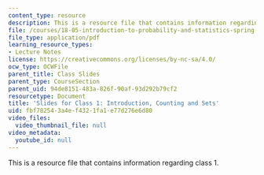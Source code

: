 ```yaml
---
content_type: resource
description: This is a resource file that contains information regarding class 1.
file: /courses/18-05-introduction-to-probability-and-statistics-spring-2014/fbf782543a4ef4321fa1e77d276e6d80_MIT18_05S14_class1slideall.pdf
file_type: application/pdf
learning_resource_types:
- Lecture Notes
license: https://creativecommons.org/licenses/by-nc-sa/4.0/
ocw_type: OCWFile
parent_title: Class Slides
parent_type: CourseSection
parent_uid: 94de8151-483a-826f-90af-93d292b79cf2
resourcetype: Document
title: 'Slides for Class 1: Introduction, Counting and Sets'
uid: fbf78254-3a4e-f432-1fa1-e77d276e6d80
video_files:
  video_thumbnail_file: null
video_metadata:
  youtube_id: null
---
```

This is a resource file that contains information regarding class 1.